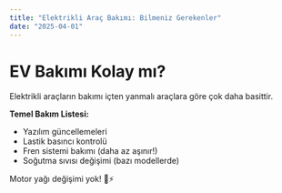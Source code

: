 ```yaml
---
title: "Elektrikli Araç Bakımı: Bilmeniz Gerekenler"
date: "2025-04-01"
---
```


# EV Bakımı Kolay mı?

Elektrikli araçların bakımı içten yanmalı araçlara göre çok daha basittir.

**Temel Bakım Listesi:**
- Yazılım güncellemeleri
- Lastik basıncı kontrolü
- Fren sistemi bakımı (daha az aşınır!)
- Soğutma sıvısı değişimi (bazı modellerde)

Motor yağı değişimi yok! 🚗⚡

